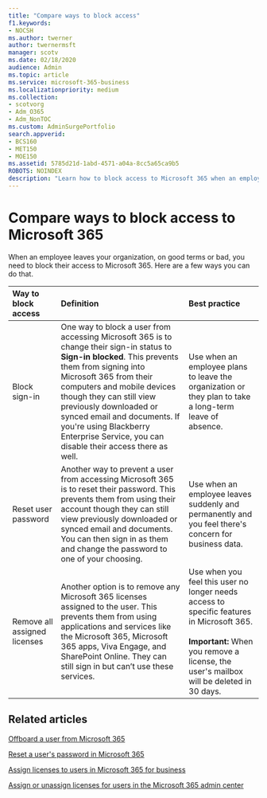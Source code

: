 ```yaml
---
title: "Compare ways to block access"
f1.keywords:
- NOCSH
ms.author: twerner
author: twernermsft
manager: scotv
ms.date: 02/18/2020
audience: Admin
ms.topic: article
ms.service: microsoft-365-business
ms.localizationpriority: medium
ms.collection: 
- scotvorg
- Adm_O365
- Adm_NonTOC
ms.custom: AdminSurgePortfolio
search.appverid:
- BCS160
- MET150
- MOE150
ms.assetid: 5785d21d-1abd-4571-a04a-8cc5a65ca9b5
ROBOTS: NOINDEX
description: "Learn how to block access to Microsoft 365 when an employee leaves your organization."
---
```


# Compare ways to block access to Microsoft 365

When an employee leaves your organization, on good terms or bad, you need to block their access to Microsoft 365. Here are a few ways you can do that.
  
|Way to block access|Definition|Best practice|
|:-----|:-----|:-----|
|Block sign-in  <br/> |One way to block a user from accessing Microsoft 365 is to change their sign-in status to **Sign-in blocked**. This prevents them from signing into Microsoft 365 from their computers and mobile devices though they can still view previously downloaded or synced email and documents. If you're using Blackberry Enterprise Service, you can disable their access there as well.  <br/> |Use when an employee plans to leave the organization or they plan to take a long-term leave of absence.  <br/> |
|Reset user password  <br/> |Another way to prevent a user from accessing Microsoft 365 is to reset their password. This prevents them from using their account though they can still view previously downloaded or synced email and documents. You can then sign in as them and change the password to one of your choosing.  <br/> |Use when an employee leaves suddenly and permanently and you feel there's concern for business data.  <br/> |
|Remove all assigned licenses  <br/> |Another option is to remove any Microsoft 365 licenses assigned to the user. This prevents them from using applications and services like the Microsoft 365, Microsoft 365 apps, Viva Engage, and SharePoint Online. They can still sign in but can’t use these services.  <br/> |Use when you feel this user no longer needs access to specific features in Microsoft 365.  <br/> <br> **Important:** When you remove a license, the user's mailbox will be deleted in 30 days.

## Related articles

[Offboard a user from Microsoft 365](../add-users/remove-former-employee.md)
    
[Reset a user's password in Microsoft 365](../add-users/reset-passwords.md)
    
[Assign licenses to users in Microsoft 365 for business](../manage/assign-licenses-to-users.md)

[Assign or unassign licenses for users in the Microsoft 365 admin center](../manage/assign-licenses-to-users.md)
